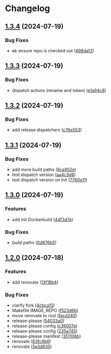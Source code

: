 # Changelog

## [1.3.4](https://github.com/anthr76/k8s-pod-mutator-webhook/compare/k8s-pod-mutator-webhook-v1.3.3...k8s-pod-mutator-webhook-v1.3.4) (2024-07-19)


### Bug Fixes

* **ci:** ensure repo is checked out ([498daf2](https://github.com/anthr76/k8s-pod-mutator-webhook/commit/498daf2eb2072ced2885f6de0637dda367b44884))

## [1.3.3](https://github.com/anthr76/k8s-pod-mutator-webhook/compare/k8s-pod-mutator-webhook-v1.3.2...k8s-pod-mutator-webhook-v1.3.3) (2024-07-19)


### Bug Fixes

* dispatch actions (rename and token) ([e1a94c8](https://github.com/anthr76/k8s-pod-mutator-webhook/commit/e1a94c89fccc925eeed82b88672e19831fefd993))

## [1.3.2](https://github.com/anthr76/k8s-pod-mutator-webhook/compare/k8s-pod-mutator-webhook-v1.3.1...k8s-pod-mutator-webhook-v1.3.2) (2024-07-19)


### Bug Fixes

* add release dispatchers ([c76e553](https://github.com/anthr76/k8s-pod-mutator-webhook/commit/c76e5537561544e52cc23afb3dc7d56079f7eb57))

## [1.3.1](https://github.com/anthr76/k8s-pod-mutator-webhook/compare/k8s-pod-mutator-webhook-v1.3.0...k8s-pod-mutator-webhook-v1.3.1) (2024-07-19)


### Bug Fixes

* add more build paths ([8ca952e](https://github.com/anthr76/k8s-pod-mutator-webhook/commit/8ca952ecaeed255be9ddb60ee60461c8f524c31e))
* test dispatch version ([aa4c3d8](https://github.com/anthr76/k8s-pod-mutator-webhook/commit/aa4c3d82f9fc1554157884c5d05a4424c39696ca))
* test dispatch version on init ([7760e11](https://github.com/anthr76/k8s-pod-mutator-webhook/commit/7760e11f31b8ec4ad4e6931ba8a4f558b6c86892))

## [1.3.0](https://github.com/anthr76/k8s-pod-mutator-webhook/compare/k8s-pod-mutator-webhook-v1.2.0...k8s-pod-mutator-webhook-v1.3.0) (2024-07-19)


### Features

* add init Dockerbuild ([44f3d7e](https://github.com/anthr76/k8s-pod-mutator-webhook/commit/44f3d7ec0056c01f3d57f3e610f8b0eadcc316d0))


### Bug Fixes

* build paths ([0d876b5](https://github.com/anthr76/k8s-pod-mutator-webhook/commit/0d876b50ef92e5eddfcd295bf89899b79afa92b8))

## [1.2.0](https://github.com/anthr76/k8s-pod-mutator-webhook/compare/k8s-pod-mutator-webhook-v1.1.1...k8s-pod-mutator-webhook-v1.2.0) (2024-07-18)


### Features

* add renovate ([13f18b4](https://github.com/anthr76/k8s-pod-mutator-webhook/commit/13f18b4103a4e9dfbd1f9f53d4b674d5313d39bd))


### Bug Fixes

* clarify fork ([4cbca10](https://github.com/anthr76/k8s-pod-mutator-webhook/commit/4cbca10d6abbd9b2115a7e26a73bec6edd145fc9))
* Makefile IMAGE_REPO ([f523d6b](https://github.com/anthr76/k8s-pod-mutator-webhook/commit/f523d6be22eb0ba9b2d2c4f26c701cb466cf8bb9))
* move renovate to root ([facd240](https://github.com/anthr76/k8s-pod-mutator-webhook/commit/facd2405410cf15d2a15e5069649d449ccfadbca))
* release-please ([54033a0](https://github.com/anthr76/k8s-pod-mutator-webhook/commit/54033a03015684545e06c29a2c8dfbed0a329c45))
* release-please config ([c36007e](https://github.com/anthr76/k8s-pod-mutator-webhook/commit/c36007efbbe0b66370938b9b35d74da02d2863fe))
* release-please config ([235a745](https://github.com/anthr76/k8s-pod-mutator-webhook/commit/235a74545c302b7a1ad300280160db54e675cb2f))
* release-please manifest ([351106b](https://github.com/anthr76/k8s-pod-mutator-webhook/commit/351106b25478e6dce91d8cb73c241d4236fa3f23))
* renovate ([63fc4b6](https://github.com/anthr76/k8s-pod-mutator-webhook/commit/63fc4b68271b19b26816131fc9017e5a2f3437ca))
* renovate ([5a3d935](https://github.com/anthr76/k8s-pod-mutator-webhook/commit/5a3d935d0bcb636ca2e84d7fcde75f455e809a61))
